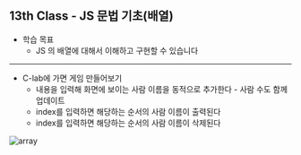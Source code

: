 ## 13th Class - JS 문법 기초(배열)

* 학습 목표
  * JS 의 배열에 대해서 이해하고 구현할 수 있습니다

<hr/>

* C-lab에 가면 게임 만들어보기
  * 내용을 입력해 화면에 보이는 사람 이름을 동적으로 추가한다 - 사람 수도 함께 업데이트
  * index를 입력하면 해당하는 순서의 사람 이름이 출력된다
  * index를 입력하면 해당하는 순서의 사람 이름이 삭제된다

![array](https://user-images.githubusercontent.com/55133871/121030019-0e38b380-c7e4-11eb-83bb-8d4b530f8b45.PNG)